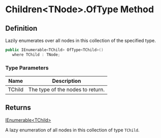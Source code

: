 # Children&lt;TNode&gt;.OfType Method
## Definition

Lazily enumerates over all nodes in this collection of the specified type.

```c#
public IEnumerable<TChild> OfType<TChild>()
   where TChild : TNode;
```

### Type Parameters

| Name | Description |
| ---- | ----------- |
| TChild | The type of the nodes to return. |

## Returns

[IEnumerable&lt;TChild&gt;](https://learn.microsoft.com/en-gb/dotnet/api/System.Collections.Generic.IEnumerable-1)

A lazy enumeration of all nodes in this collection of type `TChild`.
